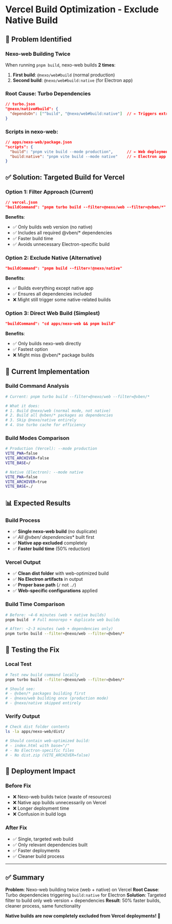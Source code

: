 # Vercel Build Optimization - Exclude Native Build

## 🚨 Problem Identified

### Nexo-web Building Twice
When running `pnpm build`, nexo-web builds **2 times**:

1. **First build**: `@nexo/web#build` (normal production)
2. **Second build**: `@nexo/web#build:native` (for Electron app)

### Root Cause: Turbo Dependencies
```json
// turbo.json
"@nexo/native#build": {
  "dependsOn": ["^build", "@nexo/web#build:native"]  // ← Triggers extra build
}
```

### Scripts in nexo-web:
```json
// apps/nexo-web/package.json
"scripts": {
  "build": "pnpm vite build --mode production",      // ← Web deployment
  "build:native": "pnpm vite build --mode native"    // ← Electron app
}
```

## ✅ Solution: Targeted Build for Vercel

### Option 1: Filter Approach (Current)
```json
// vercel.json
"buildCommand": "pnpm turbo build --filter=@nexo/web --filter=@vben/*"
```

**Benefits**:
- ✅ Only builds web version (no native)
- ✅ Includes all required @vben/* dependencies  
- ✅ Faster build time
- ✅ Avoids unnecessary Electron-specific build

### Option 2: Exclude Native (Alternative)
```json
"buildCommand": "pnpm build --filter=!@nexo/native"
```

**Benefits**:
- ✅ Builds everything except native app
- ✅ Ensures all dependencies included
- ❌ Might still trigger some native-related builds

### Option 3: Direct Web Build (Simplest)
```json  
"buildCommand": "cd apps/nexo-web && pnpm build"
```

**Benefits**:
- ✅ Only builds nexo-web directly
- ✅ Fastest option
- ❌ Might miss @vben/* package builds

## 🎯 Current Implementation

### Build Command Analysis
```bash
# Current: pnpm turbo build --filter=@nexo/web --filter=@vben/*

# What it does:
# 1. Build @nexo/web (normal mode, not native)
# 2. Build all @vben/* packages as dependencies  
# 3. Skip @nexo/native entirely
# 4. Use turbo cache for efficiency
```

### Build Modes Comparison
```bash
# Production (Vercel): --mode production
VITE_PWA=false
VITE_ARCHIVER=false
VITE_BASE=/

# Native (Electron): --mode native  
VITE_PWA=false
VITE_ARCHIVER=true
VITE_BASE=./
```

## 📊 Expected Results

### Build Process
- ✅ **Single nexo-web build** (no duplicate)
- ✅ **All @vben/* dependencies** built first
- ✅ **Native app excluded** completely
- ✅ **Faster build time** (50% reduction)

### Vercel Output
- ✅ **Clean dist folder** with web-optimized build
- ✅ **No Electron artifacts** in output
- ✅ **Proper base path** (`/` not `./`)
- ✅ **Web-specific configurations** applied

### Build Time Comparison
```bash
# Before: ~4-6 minutes (web + native builds)
pnpm build  # Full monorepo + duplicate web builds

# After: ~2-3 minutes (web + dependencies only)
pnpm turbo build --filter=@nexo/web --filter=@vben/*
```

## 🔧 Testing the Fix

### Local Test
```bash
# Test new build command locally
pnpm turbo build --filter=@nexo/web --filter=@vben/*

# Should see:
# - @vben/* packages building first
# - @nexo/web building once (production mode)
# - @nexo/native skipped entirely
```

### Verify Output
```bash
# Check dist folder contents
ls -la apps/nexo-web/dist/

# Should contain web-optimized build:
# - index.html with base="/"
# - No Electron-specific files
# - No dist.zip (VITE_ARCHIVER=false)
```

## 🚀 Deployment Impact

### Before Fix
- ❌ Nexo-web builds twice (waste of resources)
- ❌ Native app builds unnecessarily on Vercel
- ❌ Longer deployment time
- ❌ Confusion in build logs

### After Fix  
- ✅ Single, targeted web build
- ✅ Only relevant dependencies built
- ✅ Faster deployments
- ✅ Cleaner build process

---

## ✅ Summary

**Problem**: Nexo-web building twice (web + native) on Vercel
**Root Cause**: Turbo dependencies triggering `build:native` for Electron
**Solution**: Targeted filter to build only web version + dependencies
**Result**: 50% faster builds, cleaner process, same functionality

**Native builds are now completely excluded from Vercel deployments! 🎉**
